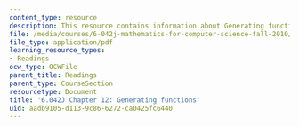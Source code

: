 ```yaml
---
content_type: resource
description: This resource contains information about Generating functions.
file: /media/courses/6-042j-mathematics-for-computer-science-fall-2010/aadb9105d1139c866272ca0425fc6440_MIT6_042JF10_chap12.pdf
file_type: application/pdf
learning_resource_types:
- Readings
ocw_type: OCWFile
parent_title: Readings
parent_type: CourseSection
resourcetype: Document
title: '6.042J Chapter 12: Generating functions'
uid: aadb9105-d113-9c86-6272-ca0425fc6440
---
```

